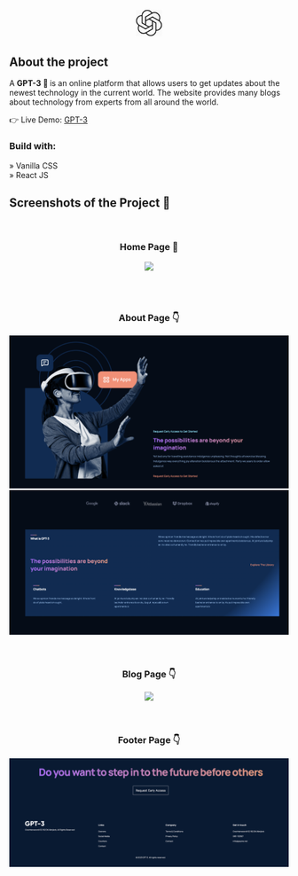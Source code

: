 <div align='center'><img style="width:10%" src='https://github.com/sajin-rana/gpt-3/blob/main/src/assets/logo.png'/></div>

<h2>About the project</h2>

  <p>A <b>GPT-3 🤖  </b>  is an online platform that allows users to 
              get updates about the newest technology in the current world. The website provides
              many blogs about technology from experts from all around the world.</p>

👉 Live Demo: <a href='https://gymate-stefvndev.vercel.app/'>GPT-3</a>

<h3>Build with:</h3>

» Vanilla CSS <br>
» React JS

<h2>Screenshots of the Project 📸</h2>
<br>
<h3 align='center'>Home Page 🏡</h3>

<div align='center'>
<img src='https://github.com/sajin-rana/gpt-3/blob/main/src/assets/home.png'/>

</div>

<br><br>
<h3 align='center'>About Page 👇</h3>

<div align='center'>
<img src='https://github.com/sajin-rana/gpt-3/blob/main/src/assets/about%202.png'/>
<img src='https://github.com/sajin-rana/gpt-3/blob/main/src/assets/about.png'/>
</div>
<br>
<br>
<h3 align='center'>Blog Page 👇</h3>

<div align='center'>
<img src='https://github.com/sajin-rana/gpt-3/blob/main/src/assets/blog.png'/>
</div>
<br>
<br>
<h3 align='center'>Footer Page 👇</h3>

<div align='center'>
<img src='https://github.com/sajin-rana/gpt-3/blob/main/src/assets/footer.png'/>
</div>
<br>
<br>

